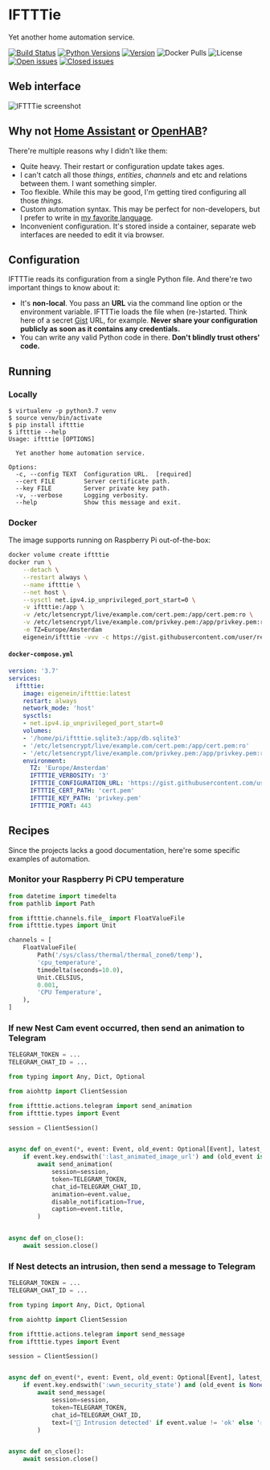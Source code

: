 # IFTTTie

Yet another home automation service.

[![Build Status](https://travis-ci.com/eigenein/iftttie.svg?branch=master)](https://travis-ci.com/eigenein/iftttie)
[![Python Versions](https://img.shields.io/pypi/pyversions/iftttie.svg)](https://pypi.org/project/iftttie/)
[![Version](https://img.shields.io/pypi/v/iftttie.svg)](https://pypi.org/project/iftttie/)
![Docker Pulls](https://img.shields.io/docker/pulls/eigenein/iftttie.svg)
![License](https://img.shields.io/github/license/eigenein/iftttie.svg)
[![Open issues](https://img.shields.io/github/issues-raw/eigenein/iftttie.svg)](https://github.com/eigenein/iftttie/issues)
[![Closed issues](https://img.shields.io/github/issues-closed-raw/eigenein/iftttie.svg)](https://github.com/eigenein/iftttie/issues)

## Web interface

![IFTTTie screenshot](https://eigenein.github.io/iftttie/README.png)

## Why not [Home Assistant](https://www.home-assistant.io/) or [OpenHAB](https://www.openhab.org/)?

There're multiple reasons why I didn't like them:

- Quite heavy. Their restart or configuration update takes ages.
- I can't catch all those _things_, _entities_, _channels_ and etc and relations between them. I want something simpler.
- Too flexible. While this may be good, I'm getting tired configuring all those _things_.
- Custom automation syntax. This may be perfect for non-developers, but I prefer to write in [my favorite language](https://www.python.org/).
- Inconvenient configuration. It's stored inside a container, separate web interfaces are needed to edit it via browser.

## Configuration

IFTTTie reads its configuration from a single Python file. And there're two important things to know about it:

- It's **non-local**. You pass an **URL** via the command line option or the environment variable. IFTTTie loads the file when (re-)started. Think here of a secret [Gist](https://gist.github.com/) URL, for example. **Never share your configuration publicly as soon as it contains any credentials.**
- You can write any valid Python code in there. **Don't blindly trust others' code.**

## Running

### Locally

```text
$ virtualenv -p python3.7 venv
$ source venv/bin/activate
$ pip install iftttie
$ iftttie --help
Usage: iftttie [OPTIONS]

  Yet another home automation service.

Options:
  -c, --config TEXT  Configuration URL.  [required]
  --cert FILE        Server certificate path.
  --key FILE         Server private key path.
  -v, --verbose      Logging verbosity.
  --help             Show this message and exit.
```

### Docker

The image supports running on Raspberry Pi out-of-the-box:

```bash
docker volume create iftttie
docker run \
    --detach \
    --restart always \
    --name iftttie \
    --net host \
    --sysctl net.ipv4.ip_unprivileged_port_start=0 \
    -v iftttie:/app \
    -v /etc/letsencrypt/live/example.com/cert.pem:/app/cert.pem:ro \
    -v /etc/letsencrypt/live/example.com/privkey.pem:/app/privkey.pem:ro \
    -e TZ=Europe/Amsterdam
    eigenein/iftttie -vvv -c https://gist.githubusercontent.com/user/repo/raw --cert cert.pem --key privkey.pem
```

#### `docker-compose.yml`

```yaml
version: '3.7'
services:
  iftttie:
    image: eigenein/iftttie:latest
    restart: always
    network_mode: 'host'
    sysctls:
    - net.ipv4.ip_unprivileged_port_start=0
    volumes:
    - '/home/pi/iftttie.sqlite3:/app/db.sqlite3'
    - '/etc/letsencrypt/live/example.com/cert.pem:/app/cert.pem:ro'
    - '/etc/letsencrypt/live/example.com/privkey.pem:/app/privkey.pem:ro'
    environment:
      TZ: 'Europe/Amsterdam'
      IFTTTIE_VERBOSITY: '3'
      IFTTTIE_CONFIGURATION_URL: 'https://gist.githubusercontent.com/user/repo/raw'
      IFTTTIE_CERT_PATH: 'cert.pem'
      IFTTTIE_KEY_PATH: 'privkey.pem'
      IFTTTIE_PORT: 443
```

## Recipes

Since the projects lacks a good documentation, here're some specific examples of automation.

### Monitor your Raspberry Pi CPU temperature

```python
from datetime import timedelta
from pathlib import Path

from iftttie.channels.file_ import FloatValueFile
from iftttie.types import Unit

channels = [
    FloatValueFile(
        Path('/sys/class/thermal/thermal_zone0/temp'), 
        'cpu_temperature', 
        timedelta(seconds=10.0),
        Unit.CELSIUS,
        0.001,
        'CPU Temperature',
    ),
]
```

### If new Nest Cam event occurred, then send an animation to Telegram

```python
TELEGRAM_TOKEN = ...
TELEGRAM_CHAT_ID = ...

from typing import Any, Dict, Optional

from aiohttp import ClientSession

from iftttie.actions.telegram import send_animation
from iftttie.types import Event

session = ClientSession()


async def on_event(*, event: Event, old_event: Optional[Event], latest_events: Dict[str, Event], **kwargs: Any):
    if event.key.endswith(':last_animated_image_url') and (old_event is None or event.timestamp > old_event.timestamp):
        await send_animation(
            session=session, 
            token=TELEGRAM_TOKEN, 
            chat_id=TELEGRAM_CHAT_ID, 
            animation=event.value,
            disable_notification=True,
            caption=event.title,
        )


async def on_close():
    await session.close()
```

### If Nest detects an intrusion, then send a message to Telegram

```python
TELEGRAM_TOKEN = ...
TELEGRAM_CHAT_ID = ...

from typing import Any, Dict, Optional

from aiohttp import ClientSession

from iftttie.actions.telegram import send_message
from iftttie.types import Event

session = ClientSession()


async def on_event(*, event: Event, old_event: Optional[Event], latest_events: Dict[str, Event], **kwargs: Any):
    if event.key.endswith(':wwn_security_state') and (old_event is None or event.value != old_event.value):
        await send_message(
            session=session,
            token=TELEGRAM_TOKEN,
            chat_id=TELEGRAM_CHAT_ID,
            text=('🚨 Intrusion detected' if event.value != 'ok' else '✅ Security state is okay'),
        )


async def on_close():
    await session.close()
```
